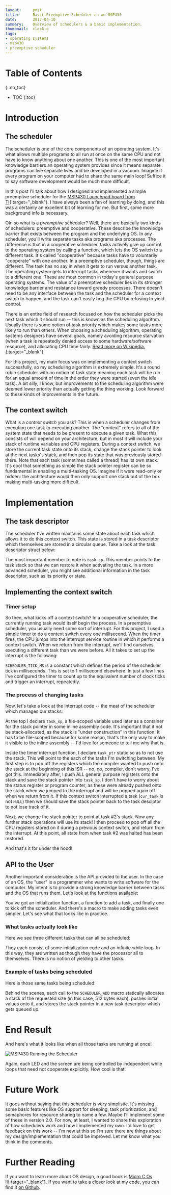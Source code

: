 ```yaml
---
layout:     post
title:      Basic Preemptive Scheduler on an MSP430
date:       2017-04-10
summary:    Overview of schedulers & a basic implementation.
thumbnail:  clock-o
tags:
- operating systems
- msp430
- preemptive scheduler
---
```


# Table of Contents
{:.no_toc}

* TOC
{:toc}

# Introduction

## The scheduler

The scheduler is one of the core components of an operating system. It's what allows multiple programs to all run at once on the same CPU and not have to know anything about one another. This is one of the most important knowledge barriers an operating system provides since it means separate programs can live separate lives and be developed in a vacuum. Imagine if every program on your computer had to share the same main loop! Suffice it to say software development would be much more difficult.

In this post I'll talk about how I designed and implemented a simple preemptive scheduler for the [MSP430 Launchpad board from TI](http://www.ti.com/tool/msp-exp430fr4133){:target="_blank"}. I have always been a fan of learning by doing, and this was a certainly an excellent bit of learning for me. But first, some more background info is necessary.

Ok: so what is a *preemptive* scheduler? Well, there are basically two kinds of schedulers: preemptive and cooperative. These describe the knowledge barrier that exists between the program and the underlying OS. In any scheduler, you'll write separate tasks aka programs aka processes. The difference is that in a cooperative scheduler, tasks actively give up control to the operating system by calling a function, which lets the OS switch to a different task. It's called "cooperative" because tasks have to voluntarily "cooperate" with one another. In a preemptive scheduler, though, things are different. The task has no say in when it gets to run versus another task. The operating system gets to interrupt tasks whenever it wants and switch to a different one. These are most common in today's general purpose operating systems. The value of a preemptive scheduler lies in its stronger knowledge barrier and resistance toward greedy processes. There doesn't need to be any interface between the task and the scheduler for a context switch to happen, and the task can't easily hog the CPU by refusing to yield control.

There is an entire field of research focused on how the scheduler picks the next task which it should run -- this is known as the scheduling algorithm. Usually there is some notion of task priority which makes some tasks more likely to run than others. When choosing a scheduling algorithm, operating systems designers have several goals, namely avoiding resource starvation (when a task is repeatedly denied access to some hardware/software resource), and allocating CPU time fairly. [Read more on Wikipedia.](https://en.wikipedia.org/wiki/Scheduling_(computing)#Scheduling_disciplines){:target="_blank"}

For this project, my main focus was on implementing a context switch successfully, so my scheduling algorithm is extremely simple. It's a round robin scheduler with no notion of task state meaning each task will be run for an equal amount of time in the order they were started (even the idle task). A bit silly, I know, but improvements to the scheduling algorithm were deemed lower priority than actually getting the thing working. Look forward to these kinds of improvements in the future.

## The context switch

What is a *context switch* you ask? This is when a scheduler changes from executing one task to executing another. The "context" refers to all of the system state that needs to be present to execute a given task. What this consists of will depend on your architecture, but in most it will include your stack of runtime variables and CPU registers. During a context switch, we store the current task state onto its stack, change the stack pointer to look at the next tasks's stack, and then pop its state that was previously stored there. Note that each task (sometimes called a thread) has its own stack. It's cool that something as simple the stack pointer register can be so fundamental in enabling a multi-tasking OS. Imagine if it were read-only or hidden: the architecture would then only support one stack out of the box making multi-tasking more difficult.

# Implementation

## The task descriptor

The scheduler I've written maintains some state about each task which allows it to do this context switch. This state is stored in a task descriptor which themselves are stored in a circular queue. Take a look at the task descriptor struct below:

<script src="http://gist-it.appspot.com/http://github.com/rjw245/rileyOS/blob/1.0.2/scheduler.h?slice=15:20&footer=minimal"></script>

The most important member to note is `task_sp`. This member points to the task stack so that we can restore it when activating the task. In a more advanced scheduler, you might see additional information in the task descriptor, such as its priority or state.

## Implementing the context switch

### Timer setup

So then, what kicks off a context switch? In a cooperative scheduler, the currently running task would itself begin the process. In a preemptive scheduler, you usually need some sort of interrupt. For this project, I used a simple timer to do a context switch every one millisecond. When the timer fires, the CPU jumps into the interrupt service routine in which it performs a context switch. When we return from the interrupt, we'll find ourselves executing a different task than we were before. All it takes to set up the interrupt is the following:

<script src="http://gist-it.appspot.com/http://github.com/rjw245/rileyOS/blob/1.0.2/scheduler.c?slice=95:109&footer=minimal"></script>

`SCHEDULER_TICK_MS` is a constant which defines the period of the scheduler tick in milliseconds. This is set to 1 millisecond elsewhere. In just a few lines I've configured the timer to count up to the equivalent number of clock ticks and trigger an interrupt, repeatedly.

### The process of changing tasks

Now, let's take a look at the interrupt code -- the meat of the scheduler which manages our stacks:

<script src="http://gist-it.appspot.com/http://github.com/rjw245/rileyOS/blob/1.0.2/scheduler.c?slice=111:144&footer=minimal"></script>

At the top I declare `task_sp`, a file-scoped variable used later as a container for the stack pointer in some inline assembly code. It's important that it not be stack-allocated, as the stack is "under construction" in this function. It has to be file-scoped because for some reason, that's the only way to make it visible to the inline assembly -- I'd love for someone to tell me why that is.

Inside the timer interrupt function, I declare `task_ptr` static so as to not use the stack. This will point to the each of the tasks I'm switching between. My first step is to pop off the registers which the compiler wanted to push onto the stack at the beginning of this ISR -- no, no, compiler, don't worry, I've got this. Immediately after, I push ALL general purpose registers onto the stack and save the stack pointer into `task_sp`. I don't have to worry about the status register or program counter, as these were already pushed onto the stack when we jumped to the interrupt and will be popped again off when we return from it. If this context switch interrupted a task (`cur_task` is not `NULL`) then we should save the stack pointer back to the task desciptor to not lose track of it.

Next, we change the stack pointer to point at task #2's stack. Now any further stack operations will use its stack! I then proceed to pop off all the CPU registers stored on it during a previous context switch, and return from the interrupt. At this point, all state from when task #2 was halted has been restored.

And that's it for under the hood!

## API to the User

Another important consideration is the API provided to the user. In the case of an OS, the "user" is a programmer who wants to write software for the computer. My intent is to provide a strong knowledge barrier between tasks and the OS that runs them. Let's look at the functions available:

<script src="http://gist-it.appspot.com/http://github.com/rjw245/rileyOS/blob/1.0.2/scheduler.h?slice=22:46&footer=minimal"></script>

You've got an initialization function, a function to add a task, and finally one to kick off the scheduler. And there's a macro to make adding tasks even simpler. Let's see what that looks like in practice.

### What tasks actually look like

Here we see three different tasks that can all be scheduled:

<script src="http://gist-it.appspot.com/http://github.com/rjw245/rileyOS/blob/1.0.2/main.c?slice=28:49&footer=minimal"></script>

They each consist of some initialization code and an infinite while loop. In this way, they are written as though they have the processor all to themselves. There is no notion of yielding to other tasks.

### Example of tasks being scheduled

Here is those same tasks being scheduled:

<script src="http://gist-it.appspot.com/http://github.com/rjw245/rileyOS/blob/1.0.2/main.c?slice=19:28&footer=minimal"></script>

Behind the scenes, each call to the `SCHEDULER_ADD` macro statically allocates a stack of the requested size (in this case, 512 bytes each), pushes initial values onto it, and stores the stack pointer in a new task descriptor which gets queued up.

# End Result

And here's what it looks like when all those tasks are running at once!

![MSP430 Running the Scheduler](/assets/img/scheduler/msp430-running.gif)

Again, each LED and the screen are being controlled by independent while loops that need not cooperate explicitly. How cool is that!

# Future Work

It goes without saying that this scheduler is very simplistic. It's missing some basic features like OS support for sleeping, task prioritization, and semaphores for resource sharing to name a few. Maybe I'll implement some of these in version 2.0. For now, at least, I wanted to share this exploration of how schedulers work and how I implemented my own. I'd love to get feedback on this work -- I'm new at this so I'm sure there are things about my design/implementation that could be improved. Let me know what you think in the comments.

# Further Reading

If you want to learn more about OS design, a good book is [Micro C Os II](https://www.amazon.com/MicroC-OS-II-Kernel-CD-ROM/dp/1578201039){:target="_blank"}. If you want to take a closer look at my code, you can find it [on Github](https://github.com/rjw245/rileyOS/).
